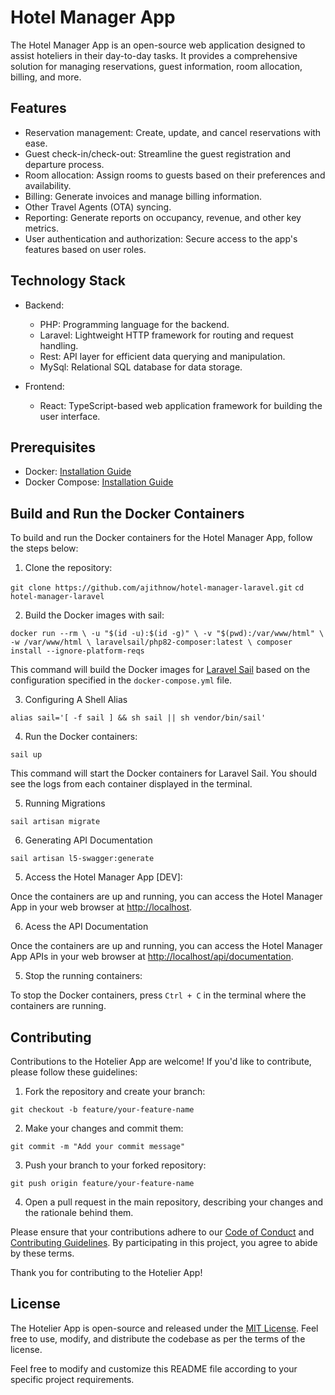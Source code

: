 # Hotel Manager App

The Hotel Manager App is an open-source web application designed to assist hoteliers in their day-to-day tasks. It provides a comprehensive solution for managing reservations, guest information, room allocation, billing, and more.

## Features

- Reservation management: Create, update, and cancel reservations with ease.
- Guest check-in/check-out: Streamline the guest registration and departure process.
- Room allocation: Assign rooms to guests based on their preferences and availability.
- Billing: Generate invoices and manage billing information.
- Other Travel Agents (OTA) syncing.
- Reporting: Generate reports on occupancy, revenue, and other key metrics.
- User authentication and authorization: Secure access to the app's features based on user roles.

## Technology Stack

- Backend:
  - PHP: Programming language for the backend.
  - Laravel: Lightweight HTTP framework for routing and request handling.
  - Rest: API layer for efficient data querying and manipulation.
  - MySql: Relational SQL database for data storage.

- Frontend:
  - React: TypeScript-based web application framework for building the user interface.

## Prerequisites

- Docker: [Installation Guide](https://docs.docker.com/get-docker/)
- Docker Compose: [Installation Guide](https://docs.docker.com/compose/install/)

## Build and Run the Docker Containers

To build and run the Docker containers for the Hotel Manager App, follow the steps below:

1. Clone the repository:

`git clone https://github.com/ajithnow/hotel-manager-laravel.git`
`cd hotel-manager-laravel`


2. Build the Docker images with sail:

`docker run --rm \
    -u "$(id -u):$(id -g)" \
    -v "$(pwd):/var/www/html" \
    -w /var/www/html \
    laravelsail/php82-composer:latest \
    composer install --ignore-platform-reqs`

This command will build the Docker images for [Laravel Sail](https://laravel.com/docs/10.x/sail) based on the configuration specified in the `docker-compose.yml` file.

3. Configuring A Shell Alias

`alias sail='[ -f sail ] && sh sail || sh vendor/bin/sail'`

4. Run the Docker containers:

`sail up`

This command will start the Docker containers for Laravel Sail. You should see the logs from each container displayed in the terminal.

5. Running Migrations

`sail artisan migrate`

6. Generating API Documentation

`sail artisan l5-swagger:generate`

5. Access the Hotel Manager App [DEV]:

Once the containers are up and running, you can access the Hotel Manager App in your web browser at [http://localhost](http://localhost).

6. Acess the API Documentation

Once the containers are up and running, you can access the Hotel Manager App APIs in your web browser at [http://localhost/api/documentation](http://localhost/api/documentation).

5. Stop the running containers:

To stop the Docker containers, press `Ctrl + C` in the terminal where the containers are running.


## Contributing

Contributions to the Hotelier App are welcome! If you'd like to contribute, please follow these guidelines:

1. Fork the repository and create your branch:

`git checkout -b feature/your-feature-name`

2. Make your changes and commit them:

`git commit -m "Add your commit message"`

3. Push your branch to your forked repository:

`git push origin feature/your-feature-name`

4. Open a pull request in the main repository, describing your changes and the rationale behind them.

Please ensure that your contributions adhere to our [Code of Conduct](docs/readme/CODE_OF_CONDUCT.md) and [Contributing Guidelines](docs/readme/CONTRIBUTING.md). By participating in this project, you agree to abide by these terms.

Thank you for contributing to the Hotelier App!

## License

The Hotelier App is open-source and released under the [MIT License](LICENSE). Feel free to use, modify, and distribute the codebase as per the terms of the license.

Feel free to modify and customize this README file according to your specific project requirements.
